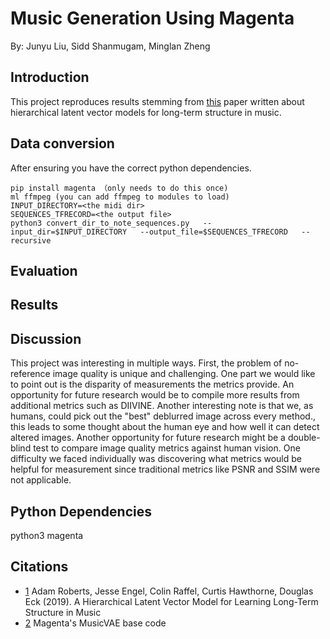 # Music Generation Using Magenta
By: Junyu Liu, Sidd Shanmugam, Minglan Zheng

## Introduction
This project reproduces results stemming from [this](https://arxiv.org/pdf/1803.05428.pdf) paper written about hierarchical latent vector models for long-term structure in music. 

## Data conversion 
After ensuring you have the correct python dependencies.

```
pip install magenta （only needs to do this once)
ml ffmpeg (you can add ffmpeg to modules to load)
INPUT_DIRECTORY=<the midi dir>
SEQUENCES_TFRECORD=<the output file>
python3 convert_dir_to_note_sequences.py   --input_dir=$INPUT_DIRECTORY   --output_file=$SEQUENCES_TFRECORD   --recursive
```

## Evaluation 


## Results


## Discussion
This project was interesting in multiple ways. First, the problem of no-reference image quality is unique and challenging. One part we would like to point out is the disparity of measurements the metrics provide. An opportunity for future research would be to compile more results from additional metrics such as DIIVINE. Another interesting note is that we, as humans, could pick out the "best" deblurred image across every method., this leads to some thought about the human eye and how well it can detect altered images. Another opportunity for future research might be a double-blind test to compare image quality metrics against human vision.  One difficulty we faced individually was discovering what metrics would be helpful for measurement since traditional metrics like PSNR and SSIM were not applicable.



## Python Dependencies

python3
magenta


## Citations
- [1](https://arxiv.org/pdf/1803.05428.pdf) Adam Roberts, Jesse Engel, Colin Raffel, Curtis Hawthorne, Douglas Eck (2019). A Hierarchical Latent Vector Model for Learning Long-Term Structure in Music
- [2](https://github.com/magenta/magenta/tree/master/magenta/models/music_vae) Magenta's MusicVAE base code



